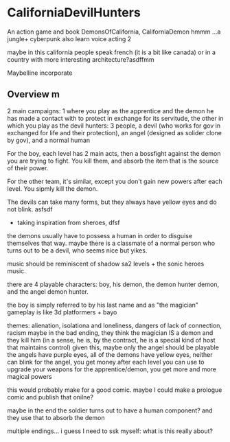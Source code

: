 # CaliforniaDevilHunters
 An action game and book
 DemonsOfCalifornia, CaliforniaDemon
hmmm
...a jungle+ cyberpunk 
 also learn voice acting 2

 maybe in this california people speak french (it is a bit like canada)
 or in a country with more interesting architecture?asdffmm

Maybelline incorporate 

 ## Overview    m
 2 main campaigns: 1 where you play as the apprentice and the demon he has made  a contact with to protect in exchange for its servitude,
 the other in which you play as the devil hunters: 3 people, a devil (who works for gov in exchanged for life and their protection), an angel (designed as   solider clone by gov), and a normal human

 For the boy, each level has 2 main acts, then a bossfight against the demon you are trying to fight. You kill them, and absorb the item that is the source of their power.

 For the other team, it's similar, except you don't gain new powers after each level. You sipmly kill the demon.

 The devils can take many forms, but they always have yellow eyes and do not blink.
asfsdf
 - taking inspiration from sheroes, dfsf

 the demons usually have to possess a human in order to disguise themselves that way.
 maybe there is a classmate of a normal person who turns out to be a devil, who seems nice but yikes.

 music should be reminiscent of shadow sa2 levels + the sonic heroes music.

 there are 4 playable characters: boy, his demon, the demon hunter demon, and the angel demon hunter.

the boy is simply referred to by his last name and as "the magician"
 gameplay is like 3d platformers + bayo


themes: 
alienation, isolationa and loneliness, dangers of lack of connection, racism
maybe in the bad ending, they think the magician IS  a demon and they kill him (in a sense, he is, by the contract, he is a special kind of host that maintains control)
given this, maybe only the angel should be playable
the angels have purple eyes, all of the demons have yellow eyes, neither can blink
for the angel, you get money after each level you can use to upgrade your weapons
for the apprentice/demon, you get more and more magical powers

this would probably make for a good comic. maybe I could make a prologue comic and publish that onilne?

maybe in the end the soldier turns out to have a human component? and they use that to absorb the demon

multiple endings... 
i guess I need to ssk myself: what is this really about?


